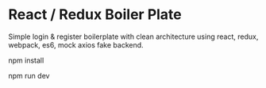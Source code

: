 # React / Redux Boiler Plate

Simple login & register boilerplate with clean architecture using react, redux, webpack, es6, mock axios fake backend.

<p>npm install</p>
<p>npm run dev</p>
